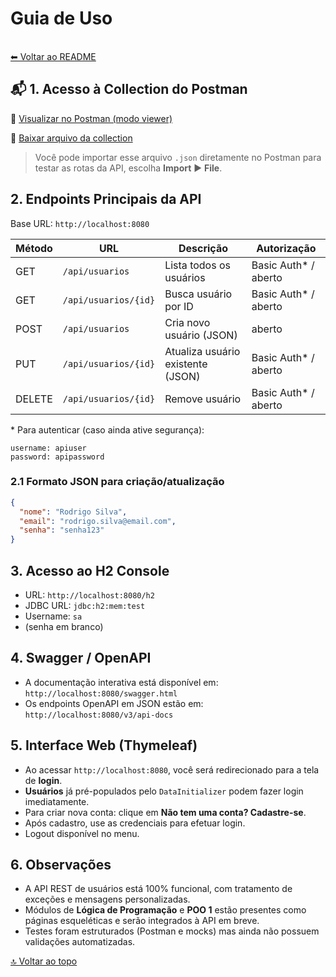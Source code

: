 # Guia de Uso

<a id="voltar-ao-topo"></a>  
[⬅ Voltar ao README](README.md)

## 📬 1. Acesso à Collection do Postman

🔗 [Visualizar no Postman (modo viewer)](https://yuricapella.postman.co/workspace/Yuri-Capella's-Workspace~eed12cec-649d-4622-8f2c-fee779577473/collection/43702238-1bf00d63-906d-4f84-83f7-46e258bf48d8?share=true&origin=sidebar)

📁 [Baixar arquivo da collection](https://github.com/yuricapella/projeto-ada/tree/main/src/main/java/tech/ada/projeto_ada/postman)

> Você pode importar esse arquivo `.json` diretamente no Postman para testar as rotas da API, escolha **Import** ▶ **File**.

## 2. Endpoints Principais da API

Base URL: `http://localhost:8080`

| Método | URL                        | Descrição                            | Autorização        |
|--------|----------------------------|--------------------------------------|--------------------|
| GET    | `/api/usuarios`            | Lista todos os usuários              | Basic Auth* / aberto |
| GET    | `/api/usuarios/{id}`       | Busca usuário por ID                 | Basic Auth* / aberto |
| POST   | `/api/usuarios`            | Cria novo usuário (JSON)             | aberto             |
| PUT    | `/api/usuarios/{id}`       | Atualiza usuário existente (JSON)    | Basic Auth* / aberto |
| DELETE | `/api/usuarios/{id}`       | Remove usuário                       | Basic Auth* / aberto |

\* Para autenticar (caso ainda ative segurança):  
```
username: apiuser
password: apipassword
```

### 2.1 Formato JSON para criação/atualização

```json
{
  "nome": "Rodrigo Silva",
  "email": "rodrigo.silva@email.com",
  "senha": "senha123"
}
```

## 3. Acesso ao H2 Console

- URL: `http://localhost:8080/h2`
- JDBC URL: `jdbc:h2:mem:test`
- Username: `sa`
- (senha em branco)

## 4. Swagger / OpenAPI

- A documentação interativa está disponível em:  
  `http://localhost:8080/swagger.html`
- Os endpoints OpenAPI em JSON estão em:  
  `http://localhost:8080/v3/api-docs`

## 5. Interface Web (Thymeleaf)

- Ao acessar `http://localhost:8080`, você será redirecionado para a tela de **login**.
- **Usuários** já pré-populados pelo `DataInitializer` podem fazer login imediatamente.
- Para criar nova conta: clique em **Não tem uma conta? Cadastre-se**.
- Após cadastro, use as credenciais para efetuar login.
- Logout disponível no menu.

## 6. Observações

- A API REST de usuários está 100% funcional, com tratamento de exceções e mensagens personalizadas.
- Módulos de **Lógica de Programação** e **POO 1** estão presentes como páginas esqueléticas e serão integrados à API em breve.
- Testes foram estruturados (Postman e mocks) mas ainda não possuem validações automatizadas.

[🔝 Voltar ao topo](#voltar-ao-topo)

